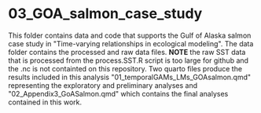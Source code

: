 # 03_GOA_salmon_case_study

This folder contains data and code that supports the Gulf of Alaska salmon case study in "Time-varying relationships in ecological modeling". The data folder contains the processed and raw data files. **NOTE** the raw SST data that is processed from the process.SST.R script is too large for github and the .nc is not containted on this repository. Two quarto files produce the results included in this analysis "01_temporalGAMs_LMs_GOAsalmon.qmd" representing the exploratory and preliminary analyses and "02_Appendix3_GoASalmon.qmd" which contains the final analyses contained in this work. 